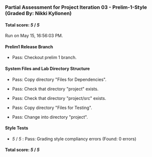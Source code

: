 ### Partial Assessment for Project Iteration 03 - Prelim-1-Style (Graded By: Nikki Kyllonen)

#### Total score: _5_ / _5_

Run on May 15, 16:56:03 PM.


#### Prelim1 Release Branch

+ Pass: Checkout prelim 1 branch.




#### System Files and Lab Directory Structure

+ Pass: Copy directory "Files for Dependencies".



+ Pass: Check that directory "project" exists.

+ Pass: Check that directory "project/src" exists.

+ Pass: Copy directory "Files for Testing".



+ Pass: Change into directory "project".


#### Style Tests

+  _5_ / _5_ : Pass: Grading style compliancy errors (Found: 0 errors)

#### Total score: _5_ / _5_

